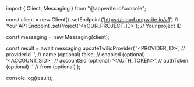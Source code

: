 import { Client, Messaging } from "@appwrite.io/console";

const client = new Client()
    .setEndpoint('https://cloud.appwrite.io/v1') // Your API Endpoint
    .setProject('<YOUR_PROJECT_ID>'); // Your project ID

const messaging = new Messaging(client);

const result = await messaging.updateTwilioProvider(
    '<PROVIDER_ID>', // providerId
    '<NAME>', // name (optional)
    false, // enabled (optional)
    '<ACCOUNT_SID>', // accountSid (optional)
    '<AUTH_TOKEN>', // authToken (optional)
    '<FROM>' // from (optional)
);

console.log(result);
